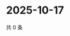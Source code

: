 # 2025-10-17

共 0 条

<!-- BEGIN ZHIHUQUESTIONS -->
<!-- 最后更新时间 Fri Oct 17 2025 08:52:39 GMT+0800 (China Standard Time) -->

<!-- END ZHIHUQUESTIONS -->
